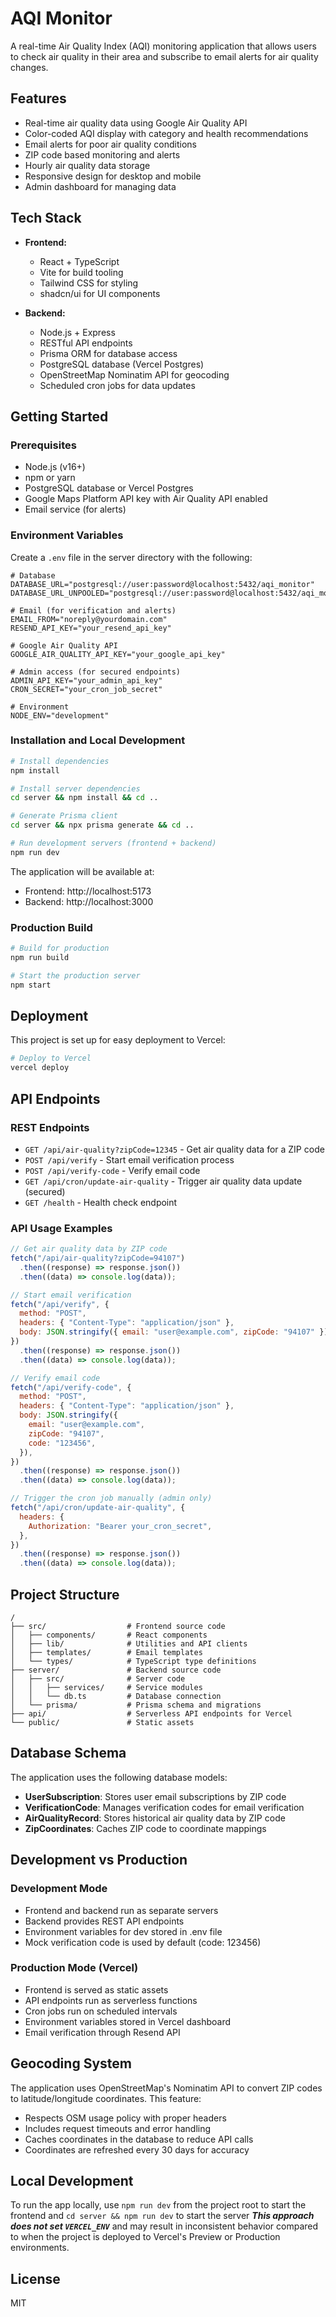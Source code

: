 # AQI Monitor

A real-time Air Quality Index (AQI) monitoring application that allows users to check air quality in their area and subscribe to email alerts for air quality changes.

## Features

- Real-time air quality data using Google Air Quality API
- Color-coded AQI display with category and health recommendations
- Email alerts for poor air quality conditions
- ZIP code based monitoring and alerts
- Hourly air quality data storage
- Responsive design for desktop and mobile
- Admin dashboard for managing data

## Tech Stack

- **Frontend:**

  - React + TypeScript
  - Vite for build tooling
  - Tailwind CSS for styling
  - shadcn/ui for UI components

- **Backend:**
  - Node.js + Express
  - RESTful API endpoints
  - Prisma ORM for database access
  - PostgreSQL database (Vercel Postgres)
  - OpenStreetMap Nominatim API for geocoding
  - Scheduled cron jobs for data updates

## Getting Started

### Prerequisites

- Node.js (v16+)
- npm or yarn
- PostgreSQL database or Vercel Postgres
- Google Maps Platform API key with Air Quality API enabled
- Email service (for alerts)

### Environment Variables

Create a `.env` file in the server directory with the following:

```
# Database
DATABASE_URL="postgresql://user:password@localhost:5432/aqi_monitor"
DATABASE_URL_UNPOOLED="postgresql://user:password@localhost:5432/aqi_monitor"

# Email (for verification and alerts)
EMAIL_FROM="noreply@yourdomain.com"
RESEND_API_KEY="your_resend_api_key"

# Google Air Quality API
GOOGLE_AIR_QUALITY_API_KEY="your_google_api_key"

# Admin access (for secured endpoints)
ADMIN_API_KEY="your_admin_api_key"
CRON_SECRET="your_cron_job_secret"

# Environment
NODE_ENV="development"
```

### Installation and Local Development

```bash
# Install dependencies
npm install

# Install server dependencies
cd server && npm install && cd ..

# Generate Prisma client
cd server && npx prisma generate && cd ..

# Run development servers (frontend + backend)
npm run dev
```

The application will be available at:

- Frontend: http://localhost:5173
- Backend: http://localhost:3000

### Production Build

```bash
# Build for production
npm run build

# Start the production server
npm start
```

## Deployment

This project is set up for easy deployment to Vercel:

```bash
# Deploy to Vercel
vercel deploy
```

## API Endpoints

### REST Endpoints

- `GET /api/air-quality?zipCode=12345` - Get air quality data for a ZIP code
- `POST /api/verify` - Start email verification process
- `POST /api/verify-code` - Verify email code
- `GET /api/cron/update-air-quality` - Trigger air quality data update (secured)
- `GET /health` - Health check endpoint

### API Usage Examples

```javascript
// Get air quality data by ZIP code
fetch("/api/air-quality?zipCode=94107")
  .then((response) => response.json())
  .then((data) => console.log(data));

// Start email verification
fetch("/api/verify", {
  method: "POST",
  headers: { "Content-Type": "application/json" },
  body: JSON.stringify({ email: "user@example.com", zipCode: "94107" }),
})
  .then((response) => response.json())
  .then((data) => console.log(data));

// Verify email code
fetch("/api/verify-code", {
  method: "POST",
  headers: { "Content-Type": "application/json" },
  body: JSON.stringify({
    email: "user@example.com",
    zipCode: "94107",
    code: "123456",
  }),
})
  .then((response) => response.json())
  .then((data) => console.log(data));

// Trigger the cron job manually (admin only)
fetch("/api/cron/update-air-quality", {
  headers: {
    Authorization: "Bearer your_cron_secret",
  },
})
  .then((response) => response.json())
  .then((data) => console.log(data));
```

## Project Structure

```
/
├── src/                  # Frontend source code
│   ├── components/       # React components
│   ├── lib/              # Utilities and API clients
│   ├── templates/        # Email templates
│   └── types/            # TypeScript type definitions
├── server/               # Backend source code
│   ├── src/              # Server code
│   │   ├── services/     # Service modules
│   │   └── db.ts         # Database connection
│   └── prisma/           # Prisma schema and migrations
├── api/                  # Serverless API endpoints for Vercel
└── public/               # Static assets
```

## Database Schema

The application uses the following database models:

- **UserSubscription**: Stores user email subscriptions by ZIP code
- **VerificationCode**: Manages verification codes for email verification
- **AirQualityRecord**: Stores historical air quality data by ZIP code
- **ZipCoordinates**: Caches ZIP code to coordinate mappings

## Development vs Production

### Development Mode

- Frontend and backend run as separate servers
- Backend provides REST API endpoints
- Environment variables for dev stored in .env file
- Mock verification code is used by default (code: 123456)

### Production Mode (Vercel)

- Frontend is served as static assets
- API endpoints run as serverless functions
- Cron jobs run on scheduled intervals
- Environment variables stored in Vercel dashboard
- Email verification through Resend API

## Geocoding System

The application uses OpenStreetMap's Nominatim API to convert ZIP codes to latitude/longitude coordinates. This feature:

- Respects OSM usage policy with proper headers
- Includes request timeouts and error handling
- Caches coordinates in the database to reduce API calls
- Coordinates are refreshed every 30 days for accuracy

## Local Development

To run the app locally, use `npm run dev` from the project root to start the frontend and `cd server && npm run dev` to start the server
***This approach does not set `VERCEL_ENV`*** and may result in inconsistent behavior compared to when the project is deployed to Vercel's Preview or Production environments.

## License

MIT
